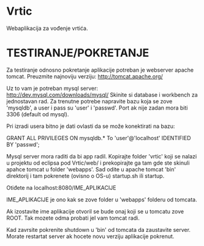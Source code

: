 Vrtic
=====

Webaplikacija za vođenje vrtića.

TESTIRANJE/POKRETANJE
=====================

Za testiranje odnosno pokretanje aplikacije potreban je webserver apache tomcat. Preuzmite najnoviju verziju: http://tomcat.apache.org/

Uz to vam je potreban mysql server: http://dev.mysql.com/downloads/mysql/
Skinite si database i workbench za jednostavan rad. Za trenutne potrebe
napravite bazu koja se zove 'mysqldb', a user i pass su 'user' i 'passwd'. Port ak nije zadan mora biti 3306 (default od mysql).

Pri izradi usera bitno je dati ovlasti da se može konektirati na bazu:

GRANT ALL PRIVILEGES ON mysqldb.* To 'user'@'localhost' IDENTIFIED BY 'passwd';


Mysql server mora raditi da bi app radil. Kopirajte folder 'vrtic' koji se nalazi
u projektu od eclipsa pod Vrtic/web/ i prekopirajte ga tam gde ste skinuli apahce tomcat u folder 'webapps'. Sad odite u apache tomcat 'bin' direktorij i tam pokrenete (ovisno o OS-u) startup.sh ili startup. 

Otiđete na localhost:8080/IME_APLIKACIJE

IME_APLIKACIJE je ono kak se zove folder u 'webapps' folderu od tomcata.

Ak izostavite ime aplikacije otvoril se bude onaj koji se u tomcatu zove ROOT. Tak mozete odma probati jel vam tomcat radi.

Kad zavrsite pokrenite shutdown u 'bin' od tomcata da zaustavite server. Morate restartat server ak hocete novu verziju aplikacije pokrenut.
